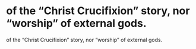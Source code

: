 # of the “Christ Crucifixion” story, nor “worship” of external gods.

of the “Christ Crucifixion” story, nor “worship” of external gods.